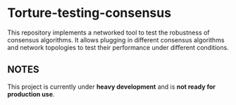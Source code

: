 # Torture-testing-consensus

This repository implements a networked tool to test the robustness of consensus algorithms.
It allows plugging in different consensus algorithms and network topologies to test their performance under different conditions.

## NOTES

This project is currently under **heavy development** and is **not ready for production use**.